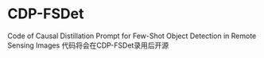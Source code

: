 # CDP-FSDet
Code of Causal Distillation Prompt for Few-Shot Object Detection in Remote Sensing Images
代码将会在CDP-FSDet录用后开源
